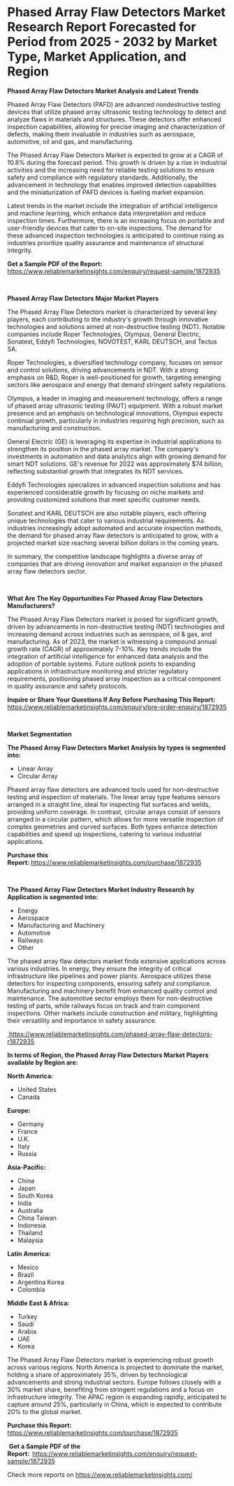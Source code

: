 <p><h1>Phased Array Flaw Detectors Market Research Report Forecasted for Period from 2025 -  2032 by Market Type, Market Application, and Region</h1></p><p><strong>Phased Array Flaw Detectors Market Analysis and Latest Trends</strong></p>
<p><p>Phased Array Flaw Detectors (PAFD) are advanced nondestructive testing devices that utilize phased array ultrasonic testing technology to detect and analyze flaws in materials and structures. These detectors offer enhanced inspection capabilities, allowing for precise imaging and characterization of defects, making them invaluable in industries such as aerospace, automotive, oil and gas, and manufacturing.</p><p>The Phased Array Flaw Detectors Market is expected to grow at a CAGR of 10.8% during the forecast period. This growth is driven by a rise in industrial activities and the increasing need for reliable testing solutions to ensure safety and compliance with regulatory standards. Additionally, the advancement in technology that enables improved detection capabilities and the miniaturization of PAFD devices is fueling market expansion.</p><p>Latest trends in the market include the integration of artificial intelligence and machine learning, which enhance data interpretation and reduce inspection times. Furthermore, there is an increasing focus on portable and user-friendly devices that cater to on-site inspections. The demand for these advanced inspection technologies is anticipated to continue rising as industries prioritize quality assurance and maintenance of structural integrity.</p></p>
<p><strong>Get a Sample PDF of the Report:&nbsp;</strong> <a href="https://www.reliablemarketinsights.com/enquiry/request-sample/1872935?utm_campaign=2012&utm_medium=2&utm_source=Github&utm_content=ia&utm_term=16022025&utm_id=phased-array-flaw-detectors">https://www.reliablemarketinsights.com/enquiry/request-sample/1872935</a></p>
<p>&nbsp;</p>
<p><strong>Phased Array Flaw Detectors Major Market Players</strong></p>
<p><p>The Phased Array Flaw Detectors market is characterized by several key players, each contributing to the industry's growth through innovative technologies and solutions aimed at non-destructive testing (NDT). Notable companies include Roper Technologies, Olympus, General Electric, Sonatest, Eddyfi Technologies, NOVOTEST, KARL DEUTSCH, and Tectus SA.</p><p>Roper Technologies, a diversified technology company, focuses on sensor and control solutions, driving advancements in NDT. With a strong emphasis on R&D, Roper is well-positioned for growth, targeting emerging sectors like aerospace and energy that demand stringent safety regulations.</p><p>Olympus, a leader in imaging and measurement technology, offers a range of phased array ultrasonic testing (PAUT) equipment. With a robust market presence and an emphasis on technological innovations, Olympus expects continual growth, particularly in industries requiring high precision, such as manufacturing and construction.</p><p>General Electric (GE) is leveraging its expertise in industrial applications to strengthen its position in the phased array market. The company's investments in automation and data analytics align with growing demand for smart NDT solutions. GE's revenue for 2022 was approximately $74 billion, reflecting substantial growth that integrates its NDT services.</p><p>Eddyfi Technologies specializes in advanced inspection solutions and has experienced considerable growth by focusing on niche markets and providing customized solutions that meet specific customer needs.</p><p>Sonatest and KARL DEUTSCH are also notable players, each offering unique technologies that cater to various industrial requirements. As industries increasingly adopt automated and accurate inspection methods, the demand for phased array flaw detectors is anticipated to grow, with a projected market size reaching several billion dollars in the coming years.</p><p>In summary, the competitive landscape highlights a diverse array of companies that are driving innovation and market expansion in the phased array flaw detectors sector.</p></p>
<p>&nbsp;</p>
<p><strong>What Are The Key Opportunities For Phased Array Flaw Detectors Manufacturers?</strong></p>
<p><p>The Phased Array Flaw Detectors market is poised for significant growth, driven by advancements in non-destructive testing (NDT) technologies and increasing demand across industries such as aerospace, oil & gas, and manufacturing. As of 2023, the market is witnessing a compound annual growth rate (CAGR) of approximately 7-10%. Key trends include the integration of artificial intelligence for enhanced data analysis and the adoption of portable systems. Future outlook points to expanding applications in infrastructure monitoring and stricter regulatory requirements, positioning phased array inspection as a critical component in quality assurance and safety protocols.</p></p>
<p><strong>Inquire or Share Your Questions If Any Before Purchasing This Report:</strong> <a href="https://www.reliablemarketinsights.com/enquiry/pre-order-enquiry/1872935?utm_campaign=2012&utm_medium=2&utm_source=Github&utm_content=ia&utm_term=16022025&utm_id=phased-array-flaw-detectors">https://www.reliablemarketinsights.com/enquiry/pre-order-enquiry/1872935</a></p>
<p>&nbsp;</p>
<p><strong>Market Segmentation</strong></p>
<p><strong>The Phased Array Flaw Detectors Market Analysis by types is segmented into:</strong></p>
<p><ul><li>Linear Array</li><li>Circular Array</li></ul></p>
<p><p>Phased array flaw detectors are advanced tools used for non-destructive testing and inspection of materials. The linear array type features sensors arranged in a straight line, ideal for inspecting flat surfaces and welds, providing uniform coverage. In contrast, circular arrays consist of sensors arranged in a circular pattern, which allows for more versatile inspection of complex geometries and curved surfaces. Both types enhance detection capabilities and speed up inspections, catering to various industrial applications.</p></p>
<p><strong>Purchase this Report:&nbsp;</strong><a href="https://www.reliablemarketinsights.com/purchase/1872935?utm_campaign=2012&utm_medium=2&utm_source=Github&utm_content=ia&utm_term=16022025&utm_id=phased-array-flaw-detectors">https://www.reliablemarketinsights.com/purchase/1872935</a></p>
<p>&nbsp;</p>
<p><strong>The Phased Array Flaw Detectors Market Industry Research by Application is segmented into:</strong></p>
<p><ul><li>Energy</li><li>Aerospace</li><li>Manufacturing and Machinery</li><li>Automotive</li><li>Railways</li><li>Other</li></ul></p>
<p><p>The phased array flaw detectors market finds extensive applications across various industries. In energy, they ensure the integrity of critical infrastructure like pipelines and power plants. Aerospace utilizes these detectors for inspecting components, ensuring safety and compliance. Manufacturing and machinery benefit from enhanced quality control and maintenance. The automotive sector employs them for non-destructive testing of parts, while railways focus on track and train component inspections. Other markets include construction and military, highlighting their versatility and importance in safety assurance.</p></p>
<p><a href="https://www.reliablemarketinsights.com/phased-array-flaw-detectors-r1872935?utm_campaign=2012&utm_medium=2&utm_source=Github&utm_content=ia&utm_term=16022025&utm_id=phased-array-flaw-detectors">&nbsp;https://www.reliablemarketinsights.com/phased-array-flaw-detectors-r1872935</a></p>
<p><strong>In terms of Region, the Phased Array Flaw Detectors Market Players available by Region are:</strong></p>
<p>
    <p> <strong> North America: </strong>
        <ul>
            <li>United States</li>
            <li>Canada</li>
        </ul>
        </p> 
    <p> <strong> Europe: </strong>
        <ul>
            <li>Germany</li>
            <li>France</li>
            <li>U.K.</li>
            <li>Italy</li>
            <li>Russia</li>
        </ul>
        </p> 
    <p> <strong> Asia-Pacific: </strong>
        <ul>
            <li>China</li>
            <li>Japan</li>
            <li>South Korea</li>
            <li>India</li>
            <li>Australia</li>
            <li>China Taiwan</li>
            <li>Indonesia</li>
            <li>Thailand</li>
            <li>Malaysia</li>
        </ul>
        </p> 
    <p> <strong> Latin America: </strong>
        <ul>
            <li>Mexico</li>
            <li>Brazil</li>
            <li>Argentina Korea</li>
            <li>Colombia</li>
        </ul>
        </p> 
    <p> <strong> Middle East & Africa: </strong>
        <ul>
            <li>Turkey</li>
            <li>Saudi</li>
            <li>Arabia</li>
            <li>UAE</li>
            <li>Korea</li>
        </ul>
    </p>
    </p>
<p><p>The Phased Array Flaw Detectors market is experiencing robust growth across various regions. North America is projected to dominate the market, holding a share of approximately 35%, driven by technological advancements and strong industrial sectors. Europe follows closely with a 30% market share, benefiting from stringent regulations and a focus on infrastructure integrity. The APAC region is expanding rapidly, anticipated to capture around 25%, particularly in China, which is expected to contribute 20% to the global market.</p></p>
<p><strong>Purchase this Report: </strong><a href="https://www.reliablemarketinsights.com/purchase/1872935?utm_campaign=2012&utm_medium=2&utm_source=Github&utm_content=ia&utm_term=16022025&utm_id=phased-array-flaw-detectors">https://www.reliablemarketinsights.com/purchase/1872935</a></p>
<p>&nbsp;<strong>Get a Sample PDF of the Report:&nbsp;&nbsp;</strong><a href="https://www.reliablemarketinsights.com/enquiry/request-sample/1872935?utm_campaign=2012&utm_medium=2&utm_source=Github&utm_content=ia&utm_term=16022025&utm_id=phased-array-flaw-detectors">https://www.reliablemarketinsights.com/enquiry/request-sample/1872935</a></p>
<p><strong></strong></p>
<p>Check more reports on <a href="https://www.reliablemarketinsights.com/?utm_campaign=2012&utm_medium=2&utm_source=Github&utm_content=ia&utm_term=16022025&utm_id=phased-array-flaw-detectors">https://www.reliablemarketinsights.com/</a></p>